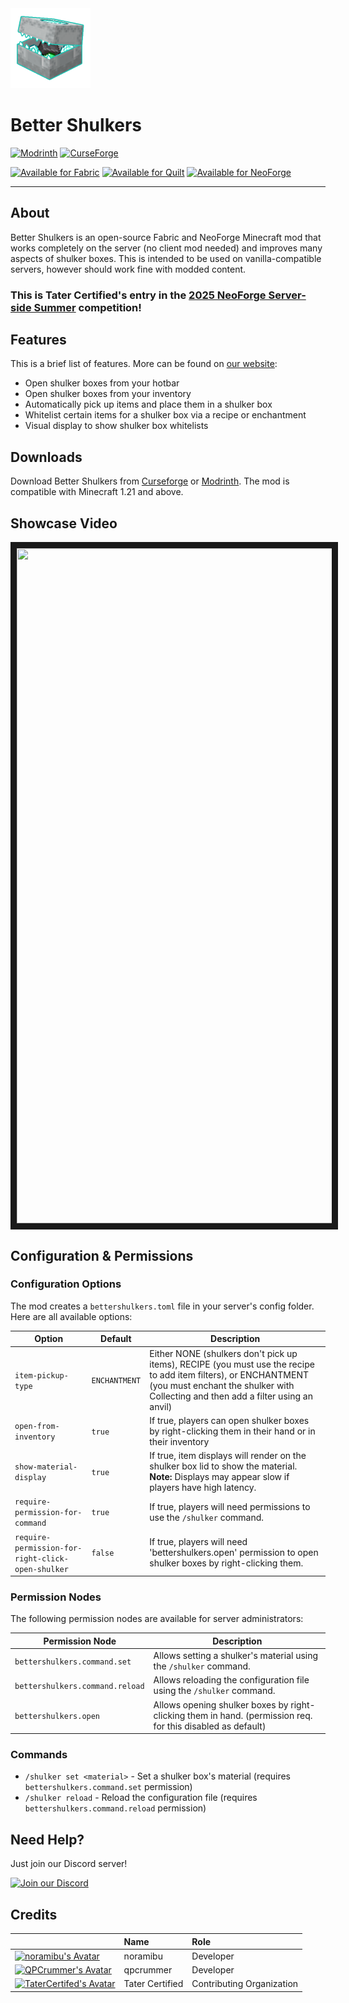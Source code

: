 <img src="fabric/src/main/resources/assets/bettershulkers/icon.png" width="128" height="128">

# Better Shulkers
[![Modrinth](https://img.shields.io/badge/Modrinth-Download-green?logo=modrinth)](https://modrinth.com/mod/better-shulkers)
[![CurseForge](https://img.shields.io/badge/CurseForge-Download-orange?logo=curseforge)](https://www.curseforge.com/minecraft/mc-mods/better-shulkers)

[![Available for Fabric](https://img.shields.io/badge/Available%20for-Fabric-5C5240?&logo=fabric&logoColor=white)](https://modrinth.com/mod/better-shulkers/versions?l=fabric)
[![Available for Quilt](https://img.shields.io/badge/Available%20for-Quilt-5A2C91?logo=quilt&logoColor=white)](https://modrinth.com/mod/better-shulkers/versions?l=quilt)
[![Available for NeoForge](https://img.shields.io/badge/Available%20for-NeoForge-FF6600?logo=neoforge&logoColor=white)](https://modrinth.com/mod/better-shulkers/versions?l=neoforge)
- --
## About
Better Shulkers is an open-source Fabric and NeoForge Minecraft mod that works completely on the server (no client mod needed)
 and improves many aspects of shulker boxes. This is intended to be used on vanilla-compatible servers, however should work
 fine with modded content.

### This is Tater Certified's entry in the [2025 NeoForge Server-side Summer](https://neoforged.net/news/2025serversidesummer/) competition!

## Features
This is a brief list of features. More can be found on [our website](https://noramibu.github.io/Better-Shulkers/):
- Open shulker boxes from your hotbar
- Open shulker boxes from your inventory
- Automatically pick up items and place them in a shulker box
- Whitelist certain items for a shulker box via a recipe or enchantment
- Visual display to show shulker box whitelists

## Downloads
Download Better Shulkers from [Curseforge](https://www.curseforge.com/minecraft/mc-mods/better-shulkers) or [Modrinth](https://modrinth.com/mod/better-shulkers).
The mod is compatible with Minecraft 1.21 and above.

## Showcase Video
<a href="http://www.youtube.com/watch?feature=player_embedded&v=HpEtTcU-fMk" target="_blank">
 <img src="http://img.youtube.com/vi/HpEtTcU-fMk/mqdefault.jpg" alt="" width="1920" height="1080" border="10" />
</a>

## Configuration & Permissions

### Configuration Options
The mod creates a `bettershulkers.toml` file in your server's config folder. Here are all available options:

| Option                                            | Default       | Description                                                                                                                                                                                          |
|---------------------------------------------------|---------------|------------------------------------------------------------------------------------------------------------------------------------------------------------------------------------------------------|
| `item-pickup-type `                               | `ENCHANTMENT` | Either NONE (shulkers don't pick up items), RECIPE (you must use the recipe to add item filters), or ENCHANTMENT (you must enchant the shulker with Collecting and then add a filter using an anvil) |
| `open-from-inventory `                            | `true`        | If true, players can open shulker boxes by right-clicking them in their hand or in their inventory                                                                                                   |
| `show-material-display`                           | `true`        | If true, item displays will render on the shulker box lid to show the material. **Note:** Displays may appear slow if players have high latency.                                                     |
| `require-permission-for-command`                  | `true`        | If true, players will need permissions to use the `/shulker` command.                                                                                                                                |
| `require-permission-for-right-click-open-shulker` | `false`       | If true, players will need 'bettershulkers.open' permission to open shulker boxes by right-clicking them.                                                                                            |

### Permission Nodes
The following permission nodes are available for server administrators:

| Permission Node                 | Description                                                                                                  |
|---------------------------------|--------------------------------------------------------------------------------------------------------------|
| `bettershulkers.command.set`    | Allows setting a shulker's material using the `/shulker` command.                                            |
| `bettershulkers.command.reload` | Allows reloading the configuration file using the `/shulker` command.                                        |
| `bettershulkers.open`           | Allows opening shulker boxes by right-clicking them in hand. (permission req. for this disabled as default)  |

### Commands
- `/shulker set <material>` - Set a shulker box's material (requires `bettershulkers.command.set` permission)
- `/shulker reload` - Reload the configuration file (requires `bettershulkers.command.reload` permission)

## Need Help?
Just join our Discord server!<p>
[![Join our Discord](https://img.shields.io/discord/948704397569958038.svg?label=Join%20us%20on%20Discord&logo=discord&style=for-the-badge)](https://discord.gg/XGw3Te7QYr)

## Credits
|                                                                                                                                                                       | Name            | Role                      |
|-----------------------------------------------------------------------------------------------------------------------------------------------------------------------|:----------------|:--------------------------|
| [![noramibu's Avatar](https://avatars.githubusercontent.com/u/50046813?s=48)](https://github.com/noramibu)                                                            | noramibu         | Developer                 |
| [![QPCrummer's Avatar](https://avatars.githubusercontent.com/u/66036033?s=48)](https://github.com/QPCrummer)                                                          | qpcrummer       | Developer                 |
| [![TaterCertifed's Avatar](https://avatars.githubusercontent.com/u/98563278?s=48&u=8a1ddaf201e7c943713e4aee471ad1aa0fbe682f&v=4)](https://github.com/Tater-Certified) | Tater Certified | Contributing Organization |

